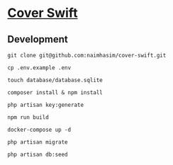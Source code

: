 
# [Cover Swift](https://coverswift.naimhasim.com/)

## Development


```
git clone git@github.com:naimhasim/cover-swift.git

cp .env.example .env

touch database/database.sqlite

composer install & npm install

php artisan key:generate

npm run build

docker-compose up -d

php artisan migrate 

php artisan db:seed 

```

##
